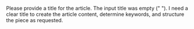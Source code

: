 Please provide a title for the article. The input title was empty (" "). I need a clear title to create the article content, determine keywords, and structure the piece as requested.